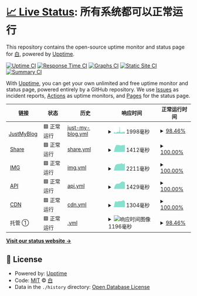 # [📈 Live Status](https://ShiroSekai.github.io/upptime): <!--live status--> **所有系统都可以正常运行**

This repository contains the open-source uptime monitor and status page for [白](justmyblog.net), powered by [Upptime](https://github.com/upptime/upptime).

[![Uptime CI](https://github.com/ShiroSekai/upptime/workflows/Uptime%20CI/badge.svg)](https://github.com/ShiroSekai/upptime/actions?query=workflow%3A%22Uptime+CI%22)
[![Response Time CI](https://github.com/ShiroSekai/upptime/workflows/Response%20Time%20CI/badge.svg)](https://github.com/ShiroSekai/upptime/actions?query=workflow%3A%22Response+Time+CI%22)
[![Graphs CI](https://github.com/ShiroSekai/upptime/workflows/Graphs%20CI/badge.svg)](https://github.com/ShiroSekai/upptime/actions?query=workflow%3A%22Graphs+CI%22)
[![Static Site CI](https://github.com/ShiroSekai/upptime/workflows/Static%20Site%20CI/badge.svg)](https://github.com/ShiroSekai/upptime/actions?query=workflow%3A%22Static+Site+CI%22)
[![Summary CI](https://github.com/ShiroSekai/upptime/workflows/Summary%20CI/badge.svg)](https://github.com/ShiroSekai/upptime/actions?query=workflow%3A%22Summary+CI%22)

With [Upptime](https://upptime.js.org), you can get your own unlimited and free uptime monitor and status page, powered entirely by a GitHub repository. We use [Issues](https://github.com/ShiroSekai/upptime/issues) as incident reports, [Actions](https://github.com/ShiroSekai/upptime/actions) as uptime monitors, and [Pages](https://ShiroSekai.github.io/upptime) for the status page.

<!--start: status pages-->
<!-- This summary is generated by Upptime (https://github.com/upptime/upptime) -->
<!-- Do not edit this manually, your changes will be overwritten -->
<!-- prettier-ignore -->
| 链接 | 状态 | 历史 | 响应时间 | 正常运行时间 |
| --- | ------ | ------- | ------------- | ------ |
| <img alt="" src="https://icons.duckduckgo.com/ip3/justmyblog.net.ico" height="13"> [JustMyBlog](https://justmyblog.net) | 🟩 正常运行 | [just-my-blog.yml](https://github.com/ShiroSekai/upptime/commits/HEAD/history/just-my-blog.yml) | <details><summary><img alt="响应时间图像" src="./graphs/just-my-blog/response-time-week.png" height="20"> 1998毫秒</summary><br><a href="https://status.22-33.top/history/just-my-blog"><img alt="响应时间 2205" src="https://img.shields.io/endpoint?url=https%3A%2F%2Fraw.githubusercontent.com%2FShiroSekai%2Fupptime%2FHEAD%2Fapi%2Fjust-my-blog%2Fresponse-time.json"></a><br><a href="https://status.22-33.top/history/just-my-blog"><img alt="24 小时响应时间 2212" src="https://img.shields.io/endpoint?url=https%3A%2F%2Fraw.githubusercontent.com%2FShiroSekai%2Fupptime%2FHEAD%2Fapi%2Fjust-my-blog%2Fresponse-time-day.json"></a><br><a href="https://status.22-33.top/history/just-my-blog"><img alt="7 天正常运行时间 1998" src="https://img.shields.io/endpoint?url=https%3A%2F%2Fraw.githubusercontent.com%2FShiroSekai%2Fupptime%2FHEAD%2Fapi%2Fjust-my-blog%2Fresponse-time-week.json"></a><br><a href="https://status.22-33.top/history/just-my-blog"><img alt="30天的正常运行时间 2232" src="https://img.shields.io/endpoint?url=https%3A%2F%2Fraw.githubusercontent.com%2FShiroSekai%2Fupptime%2FHEAD%2Fapi%2Fjust-my-blog%2Fresponse-time-month.json"></a><br><a href="https://status.22-33.top/history/just-my-blog"><img alt="1年的正常运行时间 2205" src="https://img.shields.io/endpoint?url=https%3A%2F%2Fraw.githubusercontent.com%2FShiroSekai%2Fupptime%2FHEAD%2Fapi%2Fjust-my-blog%2Fresponse-time-year.json"></a></details> | <details><summary><a href="https://status.22-33.top/history/just-my-blog">98.46%</a></summary><a href="https://status.22-33.top/history/just-my-blog"><img alt="正常运行时间 99.61%" src="https://img.shields.io/endpoint?url=https%3A%2F%2Fraw.githubusercontent.com%2FShiroSekai%2Fupptime%2FHEAD%2Fapi%2Fjust-my-blog%2Fuptime.json"></a><br><a href="https://status.22-33.top/history/just-my-blog"><img alt="24 小时正常运行时间 89.25%" src="https://img.shields.io/endpoint?url=https%3A%2F%2Fraw.githubusercontent.com%2FShiroSekai%2Fupptime%2FHEAD%2Fapi%2Fjust-my-blog%2Fuptime-day.json"></a><br><a href="https://status.22-33.top/history/just-my-blog"><img alt="7 天正常运行时间 98.46%" src="https://img.shields.io/endpoint?url=https%3A%2F%2Fraw.githubusercontent.com%2FShiroSekai%2Fupptime%2FHEAD%2Fapi%2Fjust-my-blog%2Fuptime-week.json"></a><br><a href="https://status.22-33.top/history/just-my-blog"><img alt="30天的正常运行时间 99.42%" src="https://img.shields.io/endpoint?url=https%3A%2F%2Fraw.githubusercontent.com%2FShiroSekai%2Fupptime%2FHEAD%2Fapi%2Fjust-my-blog%2Fuptime-month.json"></a><br><a href="https://status.22-33.top/history/just-my-blog"><img alt="1年的正常运行时间 99.61%" src="https://img.shields.io/endpoint?url=https%3A%2F%2Fraw.githubusercontent.com%2FShiroSekai%2Fupptime%2FHEAD%2Fapi%2Fjust-my-blog%2Fuptime-year.json"></a></details>
| <img alt="" src="https://icons.duckduckgo.com/ip3/share.moeblog.vip.ico" height="13"> [Share](https://share.moeblog.vip) | 🟩 正常运行 | [share.yml](https://github.com/ShiroSekai/upptime/commits/HEAD/history/share.yml) | <details><summary><img alt="响应时间图像" src="./graphs/share/response-time-week.png" height="20"> 1412毫秒</summary><br><a href="https://status.22-33.top/history/share"><img alt="响应时间 1581" src="https://img.shields.io/endpoint?url=https%3A%2F%2Fraw.githubusercontent.com%2FShiroSekai%2Fupptime%2FHEAD%2Fapi%2Fshare%2Fresponse-time.json"></a><br><a href="https://status.22-33.top/history/share"><img alt="24 小时响应时间 1540" src="https://img.shields.io/endpoint?url=https%3A%2F%2Fraw.githubusercontent.com%2FShiroSekai%2Fupptime%2FHEAD%2Fapi%2Fshare%2Fresponse-time-day.json"></a><br><a href="https://status.22-33.top/history/share"><img alt="7 天正常运行时间 1412" src="https://img.shields.io/endpoint?url=https%3A%2F%2Fraw.githubusercontent.com%2FShiroSekai%2Fupptime%2FHEAD%2Fapi%2Fshare%2Fresponse-time-week.json"></a><br><a href="https://status.22-33.top/history/share"><img alt="30天的正常运行时间 1436" src="https://img.shields.io/endpoint?url=https%3A%2F%2Fraw.githubusercontent.com%2FShiroSekai%2Fupptime%2FHEAD%2Fapi%2Fshare%2Fresponse-time-month.json"></a><br><a href="https://status.22-33.top/history/share"><img alt="1年的正常运行时间 1581" src="https://img.shields.io/endpoint?url=https%3A%2F%2Fraw.githubusercontent.com%2FShiroSekai%2Fupptime%2FHEAD%2Fapi%2Fshare%2Fresponse-time-year.json"></a></details> | <details><summary><a href="https://status.22-33.top/history/share">100.00%</a></summary><a href="https://status.22-33.top/history/share"><img alt="正常运行时间 95.59%" src="https://img.shields.io/endpoint?url=https%3A%2F%2Fraw.githubusercontent.com%2FShiroSekai%2Fupptime%2FHEAD%2Fapi%2Fshare%2Fuptime.json"></a><br><a href="https://status.22-33.top/history/share"><img alt="24 小时正常运行时间 100.00%" src="https://img.shields.io/endpoint?url=https%3A%2F%2Fraw.githubusercontent.com%2FShiroSekai%2Fupptime%2FHEAD%2Fapi%2Fshare%2Fuptime-day.json"></a><br><a href="https://status.22-33.top/history/share"><img alt="7 天正常运行时间 100.00%" src="https://img.shields.io/endpoint?url=https%3A%2F%2Fraw.githubusercontent.com%2FShiroSekai%2Fupptime%2FHEAD%2Fapi%2Fshare%2Fuptime-week.json"></a><br><a href="https://status.22-33.top/history/share"><img alt="30天的正常运行时间 98.10%" src="https://img.shields.io/endpoint?url=https%3A%2F%2Fraw.githubusercontent.com%2FShiroSekai%2Fupptime%2FHEAD%2Fapi%2Fshare%2Fuptime-month.json"></a><br><a href="https://status.22-33.top/history/share"><img alt="1年的正常运行时间 95.59%" src="https://img.shields.io/endpoint?url=https%3A%2F%2Fraw.githubusercontent.com%2FShiroSekai%2Fupptime%2FHEAD%2Fapi%2Fshare%2Fuptime-year.json"></a></details>
| <img alt="" src="https://icons.duckduckgo.com/ip3/img.moeblog.vip.ico" height="13"> [IMG](https://img.moeblog.vip) | 🟩 正常运行 | [img.yml](https://github.com/ShiroSekai/upptime/commits/HEAD/history/img.yml) | <details><summary><img alt="响应时间图像" src="./graphs/img/response-time-week.png" height="20"> 2211毫秒</summary><br><a href="https://status.22-33.top/history/img"><img alt="响应时间 2348" src="https://img.shields.io/endpoint?url=https%3A%2F%2Fraw.githubusercontent.com%2FShiroSekai%2Fupptime%2FHEAD%2Fapi%2Fimg%2Fresponse-time.json"></a><br><a href="https://status.22-33.top/history/img"><img alt="24 小时响应时间 2458" src="https://img.shields.io/endpoint?url=https%3A%2F%2Fraw.githubusercontent.com%2FShiroSekai%2Fupptime%2FHEAD%2Fapi%2Fimg%2Fresponse-time-day.json"></a><br><a href="https://status.22-33.top/history/img"><img alt="7 天正常运行时间 2211" src="https://img.shields.io/endpoint?url=https%3A%2F%2Fraw.githubusercontent.com%2FShiroSekai%2Fupptime%2FHEAD%2Fapi%2Fimg%2Fresponse-time-week.json"></a><br><a href="https://status.22-33.top/history/img"><img alt="30天的正常运行时间 2172" src="https://img.shields.io/endpoint?url=https%3A%2F%2Fraw.githubusercontent.com%2FShiroSekai%2Fupptime%2FHEAD%2Fapi%2Fimg%2Fresponse-time-month.json"></a><br><a href="https://status.22-33.top/history/img"><img alt="1年的正常运行时间 2348" src="https://img.shields.io/endpoint?url=https%3A%2F%2Fraw.githubusercontent.com%2FShiroSekai%2Fupptime%2FHEAD%2Fapi%2Fimg%2Fresponse-time-year.json"></a></details> | <details><summary><a href="https://status.22-33.top/history/img">100.00%</a></summary><a href="https://status.22-33.top/history/img"><img alt="正常运行时间 99.81%" src="https://img.shields.io/endpoint?url=https%3A%2F%2Fraw.githubusercontent.com%2FShiroSekai%2Fupptime%2FHEAD%2Fapi%2Fimg%2Fuptime.json"></a><br><a href="https://status.22-33.top/history/img"><img alt="24 小时正常运行时间 100.00%" src="https://img.shields.io/endpoint?url=https%3A%2F%2Fraw.githubusercontent.com%2FShiroSekai%2Fupptime%2FHEAD%2Fapi%2Fimg%2Fuptime-day.json"></a><br><a href="https://status.22-33.top/history/img"><img alt="7 天正常运行时间 100.00%" src="https://img.shields.io/endpoint?url=https%3A%2F%2Fraw.githubusercontent.com%2FShiroSekai%2Fupptime%2FHEAD%2Fapi%2Fimg%2Fuptime-week.json"></a><br><a href="https://status.22-33.top/history/img"><img alt="30天的正常运行时间 99.72%" src="https://img.shields.io/endpoint?url=https%3A%2F%2Fraw.githubusercontent.com%2FShiroSekai%2Fupptime%2FHEAD%2Fapi%2Fimg%2Fuptime-month.json"></a><br><a href="https://status.22-33.top/history/img"><img alt="1年的正常运行时间 99.81%" src="https://img.shields.io/endpoint?url=https%3A%2F%2Fraw.githubusercontent.com%2FShiroSekai%2Fupptime%2FHEAD%2Fapi%2Fimg%2Fuptime-year.json"></a></details>
| <img alt="" src="https://icons.duckduckgo.com/ip3/api.moeblog.vip.ico" height="13"> [API](https://api.moeblog.vip) | 🟩 正常运行 | [api.yml](https://github.com/ShiroSekai/upptime/commits/HEAD/history/api.yml) | <details><summary><img alt="响应时间图像" src="./graphs/api/response-time-week.png" height="20"> 1429毫秒</summary><br><a href="https://status.22-33.top/history/api"><img alt="响应时间 1417" src="https://img.shields.io/endpoint?url=https%3A%2F%2Fraw.githubusercontent.com%2FShiroSekai%2Fupptime%2FHEAD%2Fapi%2Fapi%2Fresponse-time.json"></a><br><a href="https://status.22-33.top/history/api"><img alt="24 小时响应时间 1577" src="https://img.shields.io/endpoint?url=https%3A%2F%2Fraw.githubusercontent.com%2FShiroSekai%2Fupptime%2FHEAD%2Fapi%2Fapi%2Fresponse-time-day.json"></a><br><a href="https://status.22-33.top/history/api"><img alt="7 天正常运行时间 1429" src="https://img.shields.io/endpoint?url=https%3A%2F%2Fraw.githubusercontent.com%2FShiroSekai%2Fupptime%2FHEAD%2Fapi%2Fapi%2Fresponse-time-week.json"></a><br><a href="https://status.22-33.top/history/api"><img alt="30天的正常运行时间 1384" src="https://img.shields.io/endpoint?url=https%3A%2F%2Fraw.githubusercontent.com%2FShiroSekai%2Fupptime%2FHEAD%2Fapi%2Fapi%2Fresponse-time-month.json"></a><br><a href="https://status.22-33.top/history/api"><img alt="1年的正常运行时间 1417" src="https://img.shields.io/endpoint?url=https%3A%2F%2Fraw.githubusercontent.com%2FShiroSekai%2Fupptime%2FHEAD%2Fapi%2Fapi%2Fresponse-time-year.json"></a></details> | <details><summary><a href="https://status.22-33.top/history/api">100.00%</a></summary><a href="https://status.22-33.top/history/api"><img alt="正常运行时间 99.84%" src="https://img.shields.io/endpoint?url=https%3A%2F%2Fraw.githubusercontent.com%2FShiroSekai%2Fupptime%2FHEAD%2Fapi%2Fapi%2Fuptime.json"></a><br><a href="https://status.22-33.top/history/api"><img alt="24 小时正常运行时间 100.00%" src="https://img.shields.io/endpoint?url=https%3A%2F%2Fraw.githubusercontent.com%2FShiroSekai%2Fupptime%2FHEAD%2Fapi%2Fapi%2Fuptime-day.json"></a><br><a href="https://status.22-33.top/history/api"><img alt="7 天正常运行时间 100.00%" src="https://img.shields.io/endpoint?url=https%3A%2F%2Fraw.githubusercontent.com%2FShiroSekai%2Fupptime%2FHEAD%2Fapi%2Fapi%2Fuptime-week.json"></a><br><a href="https://status.22-33.top/history/api"><img alt="30天的正常运行时间 99.76%" src="https://img.shields.io/endpoint?url=https%3A%2F%2Fraw.githubusercontent.com%2FShiroSekai%2Fupptime%2FHEAD%2Fapi%2Fapi%2Fuptime-month.json"></a><br><a href="https://status.22-33.top/history/api"><img alt="1年的正常运行时间 99.84%" src="https://img.shields.io/endpoint?url=https%3A%2F%2Fraw.githubusercontent.com%2FShiroSekai%2Fupptime%2FHEAD%2Fapi%2Fapi%2Fuptime-year.json"></a></details>
| <img alt="" src="https://icons.duckduckgo.com/ip3/cdn.moeblog.vip.ico" height="13"> [CDN](https://cdn.moeblog.vip) | 🟩 正常运行 | [cdn.yml](https://github.com/ShiroSekai/upptime/commits/HEAD/history/cdn.yml) | <details><summary><img alt="响应时间图像" src="./graphs/cdn/response-time-week.png" height="20"> 1304毫秒</summary><br><a href="https://status.22-33.top/history/cdn"><img alt="响应时间 1231" src="https://img.shields.io/endpoint?url=https%3A%2F%2Fraw.githubusercontent.com%2FShiroSekai%2Fupptime%2FHEAD%2Fapi%2Fcdn%2Fresponse-time.json"></a><br><a href="https://status.22-33.top/history/cdn"><img alt="24 小时响应时间 1254" src="https://img.shields.io/endpoint?url=https%3A%2F%2Fraw.githubusercontent.com%2FShiroSekai%2Fupptime%2FHEAD%2Fapi%2Fcdn%2Fresponse-time-day.json"></a><br><a href="https://status.22-33.top/history/cdn"><img alt="7 天正常运行时间 1304" src="https://img.shields.io/endpoint?url=https%3A%2F%2Fraw.githubusercontent.com%2FShiroSekai%2Fupptime%2FHEAD%2Fapi%2Fcdn%2Fresponse-time-week.json"></a><br><a href="https://status.22-33.top/history/cdn"><img alt="30天的正常运行时间 1241" src="https://img.shields.io/endpoint?url=https%3A%2F%2Fraw.githubusercontent.com%2FShiroSekai%2Fupptime%2FHEAD%2Fapi%2Fcdn%2Fresponse-time-month.json"></a><br><a href="https://status.22-33.top/history/cdn"><img alt="1年的正常运行时间 1231" src="https://img.shields.io/endpoint?url=https%3A%2F%2Fraw.githubusercontent.com%2FShiroSekai%2Fupptime%2FHEAD%2Fapi%2Fcdn%2Fresponse-time-year.json"></a></details> | <details><summary><a href="https://status.22-33.top/history/cdn">100.00%</a></summary><a href="https://status.22-33.top/history/cdn"><img alt="正常运行时间 99.84%" src="https://img.shields.io/endpoint?url=https%3A%2F%2Fraw.githubusercontent.com%2FShiroSekai%2Fupptime%2FHEAD%2Fapi%2Fcdn%2Fuptime.json"></a><br><a href="https://status.22-33.top/history/cdn"><img alt="24 小时正常运行时间 100.00%" src="https://img.shields.io/endpoint?url=https%3A%2F%2Fraw.githubusercontent.com%2FShiroSekai%2Fupptime%2FHEAD%2Fapi%2Fcdn%2Fuptime-day.json"></a><br><a href="https://status.22-33.top/history/cdn"><img alt="7 天正常运行时间 100.00%" src="https://img.shields.io/endpoint?url=https%3A%2F%2Fraw.githubusercontent.com%2FShiroSekai%2Fupptime%2FHEAD%2Fapi%2Fcdn%2Fuptime-week.json"></a><br><a href="https://status.22-33.top/history/cdn"><img alt="30天的正常运行时间 99.76%" src="https://img.shields.io/endpoint?url=https%3A%2F%2Fraw.githubusercontent.com%2FShiroSekai%2Fupptime%2FHEAD%2Fapi%2Fcdn%2Fuptime-month.json"></a><br><a href="https://status.22-33.top/history/cdn"><img alt="1年的正常运行时间 99.84%" src="https://img.shields.io/endpoint?url=https%3A%2F%2Fraw.githubusercontent.com%2FShiroSekai%2Fupptime%2FHEAD%2Fapi%2Fcdn%2Fuptime-year.json"></a></details>
| <img alt="" src="https://icons.duckduckgo.com/ip3/null.ico" height="13"> 托管 ① | 🟩 正常运行 | [.yml](https://github.com/ShiroSekai/upptime/commits/HEAD/history/.yml) | <details><summary><img alt="响应时间图像" src="./graphs//response-time-week.png" height="20"> 1196毫秒</summary><br><a href="https://status.22-33.top/history/"><img alt="响应时间 1035" src="https://img.shields.io/endpoint?url=https%3A%2F%2Fraw.githubusercontent.com%2FShiroSekai%2Fupptime%2FHEAD%2Fapi%2F%2Fresponse-time.json"></a><br><a href="https://status.22-33.top/history/"><img alt="24 小时响应时间 1159" src="https://img.shields.io/endpoint?url=https%3A%2F%2Fraw.githubusercontent.com%2FShiroSekai%2Fupptime%2FHEAD%2Fapi%2F%2Fresponse-time-day.json"></a><br><a href="https://status.22-33.top/history/"><img alt="7 天正常运行时间 1196" src="https://img.shields.io/endpoint?url=https%3A%2F%2Fraw.githubusercontent.com%2FShiroSekai%2Fupptime%2FHEAD%2Fapi%2F%2Fresponse-time-week.json"></a><br><a href="https://status.22-33.top/history/"><img alt="30天的正常运行时间 1049" src="https://img.shields.io/endpoint?url=https%3A%2F%2Fraw.githubusercontent.com%2FShiroSekai%2Fupptime%2FHEAD%2Fapi%2F%2Fresponse-time-month.json"></a><br><a href="https://status.22-33.top/history/"><img alt="1年的正常运行时间 1035" src="https://img.shields.io/endpoint?url=https%3A%2F%2Fraw.githubusercontent.com%2FShiroSekai%2Fupptime%2FHEAD%2Fapi%2F%2Fresponse-time-year.json"></a></details> | <details><summary><a href="https://status.22-33.top/history/">98.46%</a></summary><a href="https://status.22-33.top/history/"><img alt="正常运行时间 94.67%" src="https://img.shields.io/endpoint?url=https%3A%2F%2Fraw.githubusercontent.com%2FShiroSekai%2Fupptime%2FHEAD%2Fapi%2F%2Fuptime.json"></a><br><a href="https://status.22-33.top/history/"><img alt="24 小时正常运行时间 89.25%" src="https://img.shields.io/endpoint?url=https%3A%2F%2Fraw.githubusercontent.com%2FShiroSekai%2Fupptime%2FHEAD%2Fapi%2F%2Fuptime-day.json"></a><br><a href="https://status.22-33.top/history/"><img alt="7 天正常运行时间 98.46%" src="https://img.shields.io/endpoint?url=https%3A%2F%2Fraw.githubusercontent.com%2FShiroSekai%2Fupptime%2FHEAD%2Fapi%2F%2Fuptime-week.json"></a><br><a href="https://status.22-33.top/history/"><img alt="30天的正常运行时间 96.76%" src="https://img.shields.io/endpoint?url=https%3A%2F%2Fraw.githubusercontent.com%2FShiroSekai%2Fupptime%2FHEAD%2Fapi%2F%2Fuptime-month.json"></a><br><a href="https://status.22-33.top/history/"><img alt="1年的正常运行时间 94.67%" src="https://img.shields.io/endpoint?url=https%3A%2F%2Fraw.githubusercontent.com%2FShiroSekai%2Fupptime%2FHEAD%2Fapi%2F%2Fuptime-year.json"></a></details>

<!--end: status pages-->

[**Visit our status website →**](https://ShiroSekai.github.io/upptime)

## 📄 License

- Powered by: [Upptime](https://github.com/upptime/upptime)
- Code: [MIT](./LICENSE) © [白](justmyblog.net)
- Data in the `./history` directory: [Open Database License](https://opendatacommons.org/licenses/odbl/1-0/)
